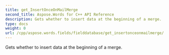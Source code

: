```yaml
---
title: get_InsertOnceOnMailMerge
second_title: Aspose.Words for C++ API Reference
description: Gets whether to insert data at the beginning of a merge. 
type: docs
weight: 0
url: /cpp/aspose.words.fields/fielddatabase/get_insertonceonmailmerge/
---
```


Gets whether to insert data at the beginning of a merge. 

